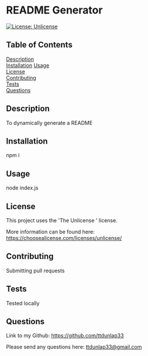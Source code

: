 # README Generator

  [![License: Unlicense](https://img.shields.io/badge/license-Unlicense-blue.svg)](https://choosealicense.com/licenses/unlicense/)
  
  ## Table of Contents
  
  [Description](#description)  
  [Installation](#installation)
  [Usage](#usage)  
  [License](#license)  
  [Contributing](#contributing)  
  [Tests](#tests)  
  [Questions](#questions)  
  
  ## Description
  
  To dynamically generate a README

  ## Installation
  
  npm i
  
  ## Usage
  
  node index.js
  
  ## License
  
  This project uses the 'The Unlicense
      ' license. 
  
  More information can be found here: https://choosealicense.com/licenses/unlicense/
  
  ## Contributing
  
  Submitting pull requests
  
  ## Tests
  
  Tested locally
  
  ## Questions
  
  Link to my Github: https://github.com/ttdunlap33

  Please send any questions here: ttdunlap33@gmail.com

